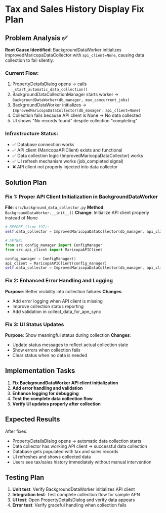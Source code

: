 # Tax and Sales History Display Fix Plan

## Problem Analysis ✅

**Root Cause Identified**: BackgroundDataWorker initializes ImprovedMaricopaDataCollector with `api_client=None`, causing data collection to fail silently.

### Current Flow:
1. PropertyDetailsDialog opens → calls `_start_automatic_data_collection()`
2. BackgroundDataCollectionManager starts worker → `BackgroundDataWorker(db_manager, max_concurrent_jobs)`
3. BackgroundDataWorker initializes → `ImprovedMaricopaDataCollector(db_manager, api_client=None)`
4. Collection fails because API client is None → No data collected
5. UI shows "No records found" despite collection "completing"

### Infrastructure Status:
- ✅ Database connection works
- ✅ API client (MaricopaAPIClient) exists and functional
- ✅ Data collection logic (ImprovedMaricopaDataCollector) works
- ✅ UI refresh mechanism works (job_completed signal)
- ❌ API client not properly injected into data collector

## Solution Plan

### Fix 1: Proper API Client Initialization in BackgroundDataWorker
**File**: `src/background_data_collector.py`
**Method**: `BackgroundDataWorker.__init__()`
**Change**: Initialize API client properly instead of None

```python
# BEFORE (line 197):
self.data_collector = ImprovedMaricopaDataCollector(db_manager, api_client=None)

# AFTER:
from src.config_manager import ConfigManager
from src.api_client import MaricopaAPIClient

config_manager = ConfigManager()
api_client = MaricopaAPIClient(config_manager)
self.data_collector = ImprovedMaricopaDataCollector(db_manager, api_client)
```

### Fix 2: Enhanced Error Handling and Logging
**Purpose**: Better visibility into collection failures
**Changes**:
- Add error logging when API client is missing
- Improve collection status reporting
- Add validation in collect_data_for_apn_sync

### Fix 3: UI Status Updates
**Purpose**: Show meaningful status during collection
**Changes**:
- Update status messages to reflect actual collection state
- Show errors when collection fails
- Clear status when no data is needed

## Implementation Tasks

1. **Fix BackgroundDataWorker API client initialization**
2. **Add error handling and validation**
3. **Enhance logging for debugging**
4. **Test the complete data collection flow**
5. **Verify UI updates properly after collection**

## Expected Results

After fixes:
- PropertyDetailsDialog opens → automatic data collection starts
- Data collector has working API client → successful data collection
- Database gets populated with tax and sales records
- UI refreshes and shows collected data
- Users see tax/sales history immediately without manual intervention

## Testing Plan

1. **Unit test**: Verify BackgroundDataWorker initializes API client
2. **Integration test**: Test complete collection flow for sample APN
3. **UI test**: Open PropertyDetailsDialog and verify data appears
4. **Error test**: Verify graceful handling when collection fails